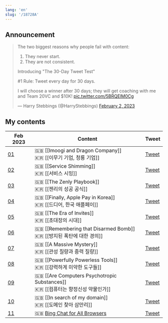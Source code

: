 ```yaml
---
lang: 'en'
slug: '/18728A'
---
```


## Announcement

> The two biggest reasons why people fail with content:
>
> 1. They never start.
> 2. They are not consistent.
>
> Introducing "The 30-Day Tweet Test"
>
> #1 Rule: Tweet every day for 30 days.
>
> I will choose a winner after 30 days; they will get coaching with me and Team 20VC and $10K! [pic.twitter.com/5BRQElM0Cg](https://t.co/5BRQElM0Cg)
>
> — Harry Stebbings (@HarryStebbings) [February 2, 2023](https://twitter.com/HarryStebbings/status/1621132368483598336?ref_src=twsrc%5Etfw)

## My contents

| Feb 2023                        | Content                                                                                  | Tweet                                                             |
| ------------------------------- | ---------------------------------------------------------------------------------------- | ----------------------------------------------------------------- |
| [01](../journals/2023-02-01.md) | 🇬🇧 [[Imoogi and Dragon Company]] <br/> 🇰🇷 [[이무기 기업, 청룡 기업]]                     | [Tweet](https://twitter.com/anaclumos/status/1620714157418094593) |
| [02](../journals/2023-02-02.md) | 🇬🇧 [[Service Shimming]] <br/> 🇰🇷 [[서비스 시밍]]                                         | [Tweet](https://twitter.com/anaclumos/status/1621250040022061060) |
| [03](../journals/2023-02-03.md) | 🇬🇧 [[The Zenly Playbook]] <br/> 🇰🇷 [[젠리의 성공 공식]]                                  | [Tweet](https://twitter.com/anaclumos/status/1621646220954574848) |
| [04](../journals/2023-02-04.md) | 🇬🇧 [[Finally, Apple Pay in Korea]] <br/> 🇰🇷 [[드디어, 한국 애플페이]]                    | [Tweet](https://twitter.com/anaclumos/status/1621975286127513600) |
| [05](../journals/2023-02-05.md) | 🇬🇧 [[The Era of Invites]] <br/> 🇰🇷 [[초대장의 시대]]                                     | [Tweet](https://twitter.com/anaclumos/status/1622384241442160641) |
| [06](../journals/2023-02-06.md) | 🇬🇧 [[Remembering that Disarmed Bomb]] <br/> 🇰🇷 [[방지된 폭탄에 대한 경의]]               | [Tweet](https://twitter.com/anaclumos/status/1622705516693843969) |
| [07](../journals/2023-02-07.md) | 🇬🇧 [[A Massive Mystery]] <br/> 🇰🇷 [[관성 질량과 중력 질량]]                              | [Tweet](https://twitter.com/anaclumos/status/1623227887632646144) |
| [08](../journals/2023-02-08.md) | 🇬🇧 [[Powerfully Powerless Tools]] <br/> 🇰🇷 [[강력하게 미약한 도구들]]                    | [Tweet](https://twitter.com/anaclumos/status/1623522946034847745) |
| [09](../journals/2023-02-09.md) | 🇬🇧 [[Are Computers Psychotropic Substances]] <br/> 🇰🇷 [[컴퓨터는 향정신성 약물인가]]     | [Tweet](https://twitter.com/anaclumos/status/1623798629155713024) |
| [10](../journals/2023-02-10.md) | 🇬🇧 [[In search of my domain]] <br/> 🇰🇷 [[도메인 찾아 삼만리]]                            | [Tweet](https://twitter.com/anaclumos/status/1624308920792776706) |
| [11](../journals/2023-02-11.md) | 🇬🇧 [Bing Chat for All Browsers](https://github.com/anaclumos/bing-chat-for-all-browsers) | [Tweet](https://twitter.com/anaclumos/status/1624570931103547392) |
